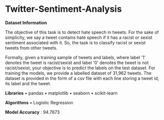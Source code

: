 # Twitter-Sentiment-Analysis
**Dataset Information**

The objective of this task is to detect hate speech in tweets. For the sake of simplicity, we say a tweet contains hate speech if it has a racist or sexist sentiment associated with it. So, the task is to classify racist or sexist tweets from other tweets.

Formally, given a training sample of tweets and labels, where label '1' denotes the tweet is racist/sexist and label '0' denotes the tweet is not racist/sexist, your objective is to predict the labels on the test dataset.
For training the models, we provide a labelled dataset of 31,962 tweets. The dataset is provided in the form of a csv file with each line storing a tweet id, its label and the tweet.

**Libraries**
• pandas
• matplotlib
• seaborn
• scikit-learn

**Algorithms**
• Logistic Regression

**Model Accuracy** : 94.7673

